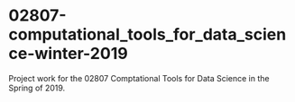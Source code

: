 # 02807-computational_tools_for_data_science-winter-2019
Project work for the 02807 Comptational Tools for Data Science in the Spring of 2019.
